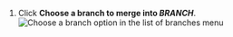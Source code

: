 1. Click **Choose a branch to merge into <em>BRANCH</em>**.
   ![Choose a branch option in the list of branches menu](/assets/images/help/desktop/merge-branch-button-list.png)
